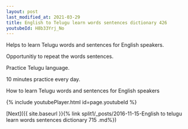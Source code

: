 ```yaml
---
layout: post
last_modified_at: 2021-03-29
title: English to Telugu learn words sentences dictionary 426 
youtubeId: H8b33Yrj_No
---
```

 
 
Helps to learn Telugu words and sentences for English speakers.

Opportunitiy to repeat the words sentences. 

Practice Telugu language. 
 
10 minutes practice every day. 
 
How to learn Telugu words and sentences for English speakers 
 
{% include youtubePlayer.html id=page.youtubeId %}
 
 
[Next]({{ site.baseurl }}{% link  split1/_posts/2016-11-15-English to telugu learn words sentences dictionary 715 .md%})
 
